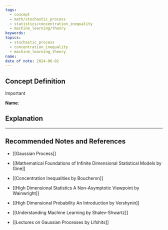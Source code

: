 ```yaml
---
tags:
  - concept
  - math/stochastic_process
  - statistics/concentration_inequality
  - machine_learning/theory
keywords: 
topics:
  - stochastic_process
  - concentration_inequality
  - machine_learning_theory
name: 
date of note: 2024-06-02
---
```


## Concept Definition

>[!important]
>**Name**: 




## Explanation







-----------
##  Recommended Notes and References

- [[Gaussian Process]]


- [[Mathematical Foundations of Infinite Dimensional Statistical Models by Gine]]
- [[Concentration Inequalities by Boucheron]]
- [[High Dimensional Statistics A Non-Asymptotic Viewpoint by Wainwright]]
- [[High Dimensional Probability An Introduction by Vershynin]]
- [[Understanding Machine Learning by Shalev-Shwartz]]
- [[Lectures on Gaussian Processes by Lifshits]]